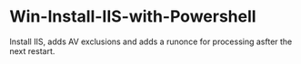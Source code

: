 # Win-Install-IIS-with-Powershell
 Install IIS, adds AV exclusions and adds a runonce for processing asfter the next restart.
